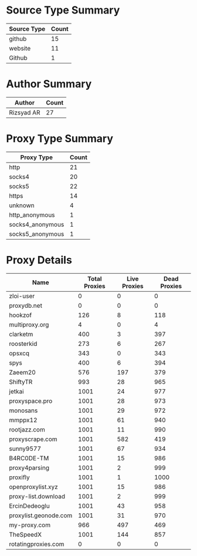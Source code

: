 # Source Type Summary

| Source Type | Count |
|-------------|-------|
| github | 15 |
| website | 11 |
| Github | 1 |


# Author Summary

| Author | Count |
|--------|-------|
| Rizsyad AR | 27 |


# Proxy Type Summary

| Proxy Type | Count |
|------------|-------|
| http | 21 |
| socks4 | 20 |
| socks5 | 22 |
| https | 14 |
| unknown | 4 |
| http_anonymous | 1 |
| socks4_anonymous | 1 |
| socks5_anonymous | 1 |


# Proxy Details

| Name | Total Proxies | Live Proxies | Dead Proxies |
|------|---------------|--------------|---------------|
| zloi-user | 0 | 0 | 0 |
| proxydb.net | 0 | 0 | 0 |
| hookzof | 126 | 8 | 118 |
| multiproxy.org | 4 | 0 | 4 |
| clarketm | 400 | 3 | 397 |
| roosterkid | 273 | 6 | 267 |
| opsxcq | 343 | 0 | 343 |
| spys | 400 | 6 | 394 |
| Zaeem20 | 576 | 197 | 379 |
| ShiftyTR | 993 | 28 | 965 |
| jetkai | 1001 | 24 | 977 |
| proxyspace.pro | 1001 | 28 | 973 |
| monosans | 1001 | 29 | 972 |
| mmppx12 | 1001 | 61 | 940 |
| rootjazz.com | 1001 | 11 | 990 |
| proxyscrape.com | 1001 | 582 | 419 |
| sunny9577 | 1001 | 67 | 934 |
| B4RC0DE-TM | 1001 | 15 | 986 |
| proxy4parsing | 1001 | 2 | 999 |
| proxifly | 1001 | 1 | 1000 |
| openproxylist.xyz | 1001 | 15 | 986 |
| proxy-list.download | 1001 | 2 | 999 |
| ErcinDedeoglu | 1001 | 43 | 958 |
| proxylist.geonode.com | 1001 | 31 | 970 |
| my-proxy.com | 966 | 497 | 469 |
| TheSpeedX | 1001 | 144 | 857 |
| rotatingproxies.com | 0 | 0 | 0 |
